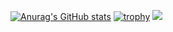 [![Anurag's GitHub stats](https://github-readme-stats.vercel.app/api?username=tom-takeru&theme=tokyonight)](https://github.com/anuraghazra/github-readme-stats)
[![trophy](https://github-profile-trophy.vercel.app/?username=tom-takeru&theme=tokyonight&row=2&column=3&title=-Followers,-Issues,-Stars)](https://github.com/ryo-ma/github-profile-trophy)
![](https://komarev.com/ghpvc/?username=tom-takeru&color=green)
